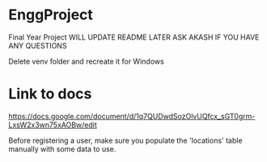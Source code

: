 # EnggProject
Final Year Project
WILL UPDATE README LATER
ASK AKASH IF YOU HAVE ANY QUESTIONS

Delete venv folder and recreate it for Windows

# Link to docs
https://docs.google.com/document/d/1q7QUDwdSozOlvUQfcx_sGT0grm-LxsW2x3wn75xAOBw/edit

Before registering a user, make sure you populate the 'locations' table manually with some data to use. 